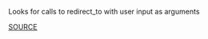 Looks for calls to redirect_to with user input as arguments


[SOURCE](http://brakemanscanner.org/docs/warning_types/redirect/)